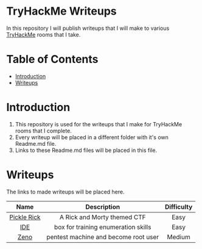# TryHackMe Writeups
In this repository I will publish writeups that I will make to various [TryHackMe](https://tryhackme.com/) rooms that I take.

Table of Contents
=================
* [Introduction](#Introduction)
* [Writeups]()

# Introduction

1. This repository is used for the writeups that I make for TryHackMe rooms that I complete.
2. Every writeup will be placed in a different folder with it's own Readme.md file.
3. Links to these Readme.md files will be placed in this file.

# Writeups

The links to made writeups will be placed here.

|							Name							  |				Description			   | Difficulty |
|:-----------------------------------------------------------:|:----------------------------------:|:----------:|
|[Pickle Rick](/Pickle_Rick/README.md)						  |A Rick and Morty themed CTF		   |	Easy	|
|[IDE](IDE/d03363f06940a799d223f193a2ee6c12db9e597d/README.md)|box for training enumeration skills |	Easy	|
|[Zeno](/Zeno/README.md)									  |pentest machine and become root user|	Medium	|

